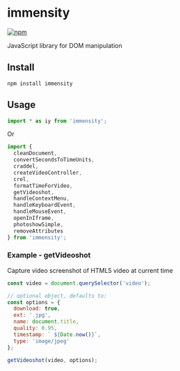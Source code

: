 # immensity

[![npm](https://img.shields.io/npm/v/immensity.svg)](https://www.npmjs.com/package/immensity)

JavaScript library for DOM manipulation

## Install

```
npm install immensity
```

## Usage

```js
import * as iy from 'immensity';
```

Or

```js
import {
  cleanDocument,
  convertSecondsToTimeUnits,
  craddel,
  createVideoController,
  crel,
  formatTimeForVideo,
  getVideoshot,
  handleContextMenu,
  handleKeyboardEvent,
  handleMouseEvent,
  openInIframe,
  photoshowSimple,
  removeAttributes
} from 'immensity';
```

### Example - getVideoshot

Capture video screenshot of HTML5 video at current time

```js
const video = document.querySelector('video');

// optional object, defaults to:
const options = {
  download: true,
  ext: '.jpg',
  name: document.title,
  quality: 0.95,
  timestamp: ` ${Date.now()}`,
  type: 'image/jpeg'
};

getVideoshot(video, options);
```
